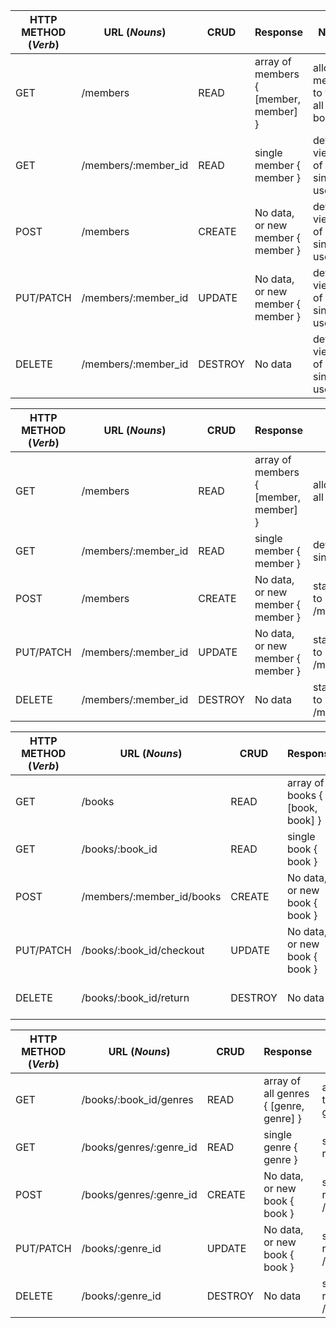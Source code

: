 | HTTP METHOD (_Verb_) | URL (_Nouns_)          | CRUD      | Response                                  | Notes |
| -------------------- | -------------          | ----      | --------                                  | ----- |
|              GET     |  /members              |  READ     |   array of members { [member, member] }   |  allow member to view all books     |
|              GET     |  /members/:member_id   |  READ     |   single member    { member }             |  detailed views of a single user    |
|              POST    |  /members              |  CREATE   |   No data, or new member { member }       |  detailed views of a single user    |
|           PUT/PATCH  |  /members/:member_id   |  UPDATE   |   No data, or new member { member }       |  detailed views of a single user    |
|              DELETE  |  /members/:member_id   |  DESTROY  |   No data                                 |  detailed views of a single user    |


| HTTP METHOD (_Verb_) | URL (_Nouns_)          | CRUD      | Response                                  | Notes |
| -------------------- | -------------          | ----      | --------                                  | -----                                             |
|              GET     |  /members              |    READ   |   array of members { [member, member] }   |  allow member to view all books                   |
|              GET     |  /members/:member_id   |    READ   |   single member    { member }             |  detailed views of a single user                  |
|              POST    |  /members              |   CREATE  |   No data, or new member { member }       | status 204 or redirect to /members/:member_id     |
|           PUT/PATCH  |  /members/:member_id   |  UPDATE   |   No data, or new member { member }       | status 204 or redirect to /members/:member_id     |
|              DELETE  |  /members/:member_id   |  DESTROY  |   No data                                 | status 204 or redirect to /members/:member_id     |

| HTTP METHOD (_Verb_) | URL (_Nouns_)          | CRUD      | Response                                  | Notes |
| -------------------- | -------------             | ----      | --------                                  | -----                                             |
|              GET     |  /books                   |    READ   |   array of books   { [book, book] }       |  allow member to view all books                   |
|              GET     |  /books/:book_id          |    READ   |   single book    { book }                 |  status 204 or redirect                           |
|              POST    | /members/:member_id/books |   CREATE  |   No data, or new book { book }        |  status 204 or redirect to /books/:book_id        |
|           PUT/PATCH  | /books/:book_id/checkout  |  UPDATE   |   No data, or new book { book }        |  status 204 or redirect to /books/:book_id        |
|              DELETE  | /books/:book_id/return    |  DESTROY  |   No data                              |  status 204 or redirect to /books/:book_id        |

| HTTP METHOD (_Verb_) | URL (_Nouns_)          | CRUD      | Response                                  | Notes |
| -------------------- | -------------          | ----      | --------                                  | -----                                             |
|              GET     |  /books/:book_id/genres    |    READ   |   array of all genres { [genre, genre] }  |  allow member to view all book genres         |
|              GET     |  /books/genres/:genre_id   |    READ   |   single genre    { genre }           |  status 204 or redirect                           |
|              POST    | /books/genres/:genre_id    |   CREATE  |   No data, or new book { book }       |  status 204 or redirect to /books/:book_id        |
|           PUT/PATCH  |  /books/:genre_id          |  UPDATE   |   No data, or new book { book }       |  status 204 or redirect to /books/:book_id        |
|              DELETE  |  /books/:genre_id          |  DESTROY  |   No data                             |  status 204 or redirect to /books/:book_id        |